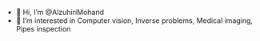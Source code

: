 - 👋 Hi, I’m @AlzuhiriMohand
- 👀 I’m interested in Computer vision, Inverse problems, Medical imaging, Pipes inspection


<!---
AlzuhiriMohand/AlzuhiriMohand is a ✨ special ✨ repository because its `README.md` (this file) appears on your GitHub profile.
You can click the Preview link to take a look at your changes.
--->
